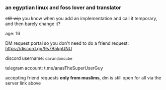 ### an egyptian linux and foss lover and translator
~~still wip~~ you know when you add an implementation and call it temporary, and then barely change it? 

age: 16

DM request portal so you don't need to do a friend request: https://discord.gg/9s7B5kpUNU 

discord username: `darandomcube` 

telegram account: t.me/anasTheSuperUserGuy 

accepting friend requests **only from muslims**, dm is still open for all via the server link above
